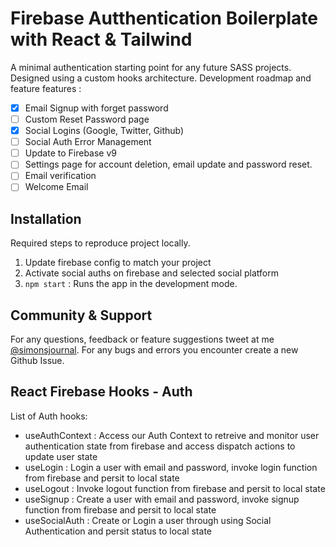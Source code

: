 # Firebase Autthentication Boilerplate with React & Tailwind

A minimal authentication starting point for any future SASS projects. Designed using a custom hooks architecture. Development roadmap and feature features :

- [x] Email Signup with forget password
- [ ] Custom Reset Password page
- [x] Social Logins (Google, Twitter, Github)
- [ ] Social Auth Error Management
- [ ] Update to Firebase v9
- [ ] Settings page for account deletion, email update and password reset.
- [ ] Email verification
- [ ] Welcome Email

## Installation

Required steps to reproduce project locally.

1. Update firebase config to match your project
2. Activate social auths on firebase and selected social platform
3. `npm start` : Runs the app in the development mode.

## Community & Support

For any questions, feedback or feature suggestions tweet at me [@simonsjournal](https://twitter.com/simonsjournal). For any bugs and errors you encounter create a new Github Issue.

## React Firebase Hooks - Auth

List of Auth hooks:

- useAuthContext : Access our Auth Context to retreive and monitor user authentication state from firebase and access dispatch actions to update user state
- useLogin : Login a user with email and password, invoke login function from firebase and persit to local state
- useLogout : Invoke logout function from firebase and persit to local state
- useSignup : Create a user with email and password, invoke signup function from firebase and persit to local state
- useSocialAuth : Create or Login a user through using Social Authentication and persit status to local state
